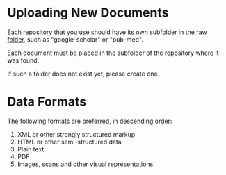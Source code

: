 # Uploading New Documents
Each repository that you use should have its own subfolder in the [raw folder](data/sources/raw), such as "google-scholar" or "pub-med". 

Each document must be placed in the subfolder of the repository where it was found. 

If such a folder does not exist yet, please create one.

# Data Formats
The following formats are preferred, in descending order:
1. XML or other strongly structured markup
2. HTML or other semi-structured data
3. Plain text
4. PDF
5. Images, scans and other visual representations
